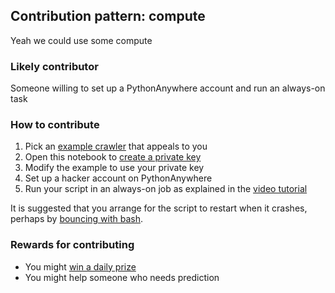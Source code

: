 

## Contribution pattern:  compute

Yeah we could use some compute

### Likely contributor

Someone willing to set up a PythonAnywhere account and run an always-on task 

### How to contribute 

   1. Pick an [example crawler](https://github.com/microprediction/microprediction/tree/master/crawler_examples) that appeals to you
   2. Open this notebook to [create a private key](https://github.com/microprediction/microprediction/blob/master/notebook_examples/New_Key.ipynb)
   3. Modify the example to use your private key
   4. Set up a hacker account on PythonAnywhere
   5. Run your script in an always-on job as explained in the [video tutorial](https://www.microprediction.com/python-2)  
   
It is suggested that you arrange for the script to restart when it crashes, perhaps by [bouncing with bash](https://www.microprediction.com/bouncing). 

### Rewards for contributing 


  - You might [win a daily prize](https://www.microprediction.com/competitions/daily)
  - You might help someone who needs prediction 


